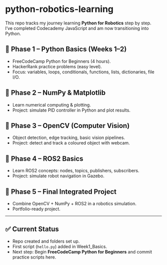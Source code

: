 # python-robotics-learning

This repo tracks my journey learning **Python for Robotics** step by step.  
I’ve completed Codecademy JavaScript and am now transitioning into Python.  

## 📅 Phase 1 – Python Basics (Weeks 1–2)
- FreeCodeCamp Python for Beginners (4 hours).  
- HackerRank practice problems (easy level).  
- Focus: variables, loops, conditionals, functions, lists, dictionaries, file I/O.  

## 📅 Phase 2 – NumPy & Matplotlib
- Learn numerical computing & plotting.  
- Project: simulate PID controller in Python and plot results.  

## 📅 Phase 3 – OpenCV (Computer Vision)
- Object detection, edge tracking, basic vision pipelines.  
- Project: detect and track a coloured object with webcam.  

## 📅 Phase 4 – ROS2 Basics
- Learn ROS2 concepts: nodes, topics, publishers, subscribers.  
- Project: simulate robot navigation in Gazebo.  

## 📅 Phase 5 – Final Integrated Project
- Combine OpenCV + NumPy + ROS2 in a robotics simulation.  
- Portfolio-ready project.  

---

## ✅ Current Status
- Repo created and folders set up.  
- First script (`hello.py`) added in Week1_Basics.  
- Next step: Begin **FreeCodeCamp Python for Beginners** and commit practice scripts here.

